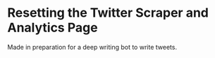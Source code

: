 # Resetting the Twitter Scraper and Analytics Page
Made in preparation for a deep writing bot to write tweets.

